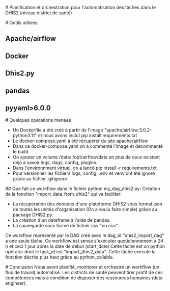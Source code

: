 \# Planification et orchestration pour l'automatisation des tâches dans le DHIS2 (niveau district de santé)

\# Outils utilisés:
## Apache/airflow
## Docker
## Dhis2.py
## pandas
## pyyaml>6.0.0



\# Quelques opérations menées

* Un Dockerfile a été créé à partir de l'image "apache/airflow:3.0.2-python3.11" et nous avons inclut pip install requirements.txt
* Le docker-compose.yaml a été récupérer du site apache/airflow
* Dans ce docker-compose.yaml on a commenté l'image et decommenté le build .
* On ajouter un volume /data: /opt/airflow/data en plus de ceux existant déjà à savoir logs, dags, config, plugins.
* Dans l'environnment virtuel, on a lancé pip install -r requirements.txt
* Pour versionner les fichiers logs, config, .env et venv ont été ignoré grâce au fichier .gitignore



\## Que fait ce workflow dans le fichier python my\_dag\_dhis2.py:
Création de la fonction "import\_data\_from\_dhis2" qui va faciliter:

* La récupération des données d'une plateforme DHIS2 sous format json de toutes les unités d'organisation (On a voulu faire simple) grâce au package DHIS2.py.
* La création d'un dataframe à l'aide de pandas.
* La sauvegarde sous forme de fichier csv "ou.csv".

Ce workflow représenté par le DAG créé avec le dag\_id "dhis2\_import\_dag" a une seule tâche.
Ce workflow est sensé s'exécuter quotidiennement à 24 h et ceci 1 jour après la date de début (start\_date)
Cette tâche est un python opérator dont le task\_id est "import\_dhis2\_data".
Cette tâche execute la fonction décrite plus haut grâce au python\_callable.

\# Conclusion
Nous avont planifié, monitorer et orchestré un workflow (un flux de travail) automatisé. Les districts de santé peuvent tirer profit de ces compétences mais à condition de disposer des ressources humaines (data engineer).

